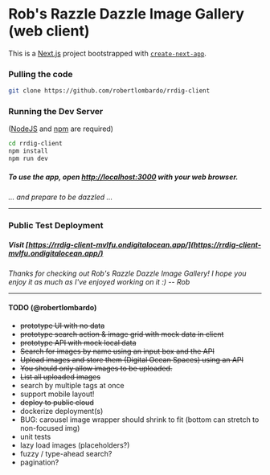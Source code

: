 # Rob's Razzle Dazzle Image Gallery (web client)

This is a [Next.js](https://nextjs.org/) project bootstrapped with [`create-next-app`](https://github.com/vercel/next.js/tree/canary/packages/create-next-app).

### Pulling the code

```bash
git clone https://github.com/robertlombardo/rrdig-client
```

### Running the Dev Server

([NodeJS](https://nodejs.org/) and [npm](https://docs.npmjs.com/downloading-and-installing-node-js-and-npm) are required)

```bash
cd rrdig-client
npm install
npm run dev
```
##### To use the app, open [http://localhost:3000](http://localhost:3000) with your web browser.
_... and prepare to be dazzled ..._
***

### Public Test Deployment
##### Visit [https://rrdig-client-mvlfu.ondigitalocean.app/](https://rrdig-client-mvlfu.ondigitalocean.app/)

_Thanks for checking out Rob's Razzle Dazzle Image Gallery! I hope you enjoy it as much as I've enjoyed working on it :)
-- Rob_
***

#### TODO (@robertlombardo)
- ~~prototype UI with no data~~
- ~~prototype search action & image grid with mock data in client~~
- ~~prototype API with mock local data~~
- ~~Search for images by name using an input box and the API~~
- ~~Upload images and store them (Digital Ocean Spaces) using an API~~
- ~~You should only allow images to be uploaded.~~
- ~~List all uploaded images~~
- search by multiple tags at once
- support mobile layout!
- ~~deploy to public cloud~~
- dockerize deployment(s)
- BUG: carousel image wrapper should shrink to fit (bottom can stretch to non-focused img)
- unit tests
- lazy load images (placeholders?)
- fuzzy / type-ahead search?
- pagination?
